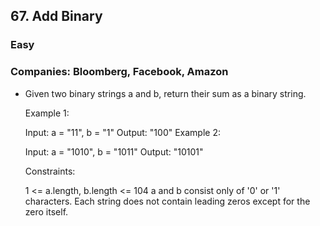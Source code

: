 ## 67. Add Binary
### Easy

### Companies: Bloomberg, Facebook, Amazon


 - Given two binary strings a and b, return their sum as a binary string.


    Example 1:

    Input: a = "11", b = "1"
    Output: "100"
    Example 2:

    Input: a = "1010", b = "1011"
    Output: "10101"
    

    Constraints:

    1 <= a.length, b.length <= 104
    a and b consist only of '0' or '1' characters.
    Each string does not contain leading zeros except for the zero itself.